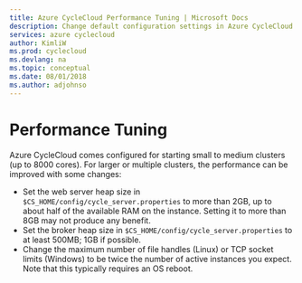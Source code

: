 ```yaml
---
title: Azure CycleCloud Performance Tuning | Microsoft Docs
description: Change default configuration settings in Azure CycleCloud for greater performance.
services: azure cyclecloud
author: KimliW
ms.prod: cyclecloud
ms.devlang: na
ms.topic: conceptual
ms.date: 08/01/2018
ms.author: adjohnso
---
```


# Performance Tuning

Azure CycleCloud comes configured for starting small to medium clusters (up to 8000 cores). For
larger or multiple clusters, the performance can be improved with some changes:

* Set the web server heap size in `$CS_HOME/config/cycle_server.properties` to more than 2GB, up to about half of the available RAM on the instance. Setting it to more than 8GB may not produce any benefit.
* Set the broker heap size in `$CS_HOME/config/cycle_server.properties` to at least 500MB; 1GB if possible.
* Change the maximum number of file handles (Linux) or TCP socket limits (Windows) to be twice the number of active instances you expect. Note that this typically requires an OS reboot.
